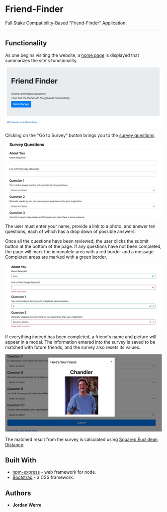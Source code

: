 # Friend-Finder
Full Stake Compatibility-Based "Friend-Finder" Application.

---

## Functionality

As one begins visiting the website, a [home page](https://afternoon-retreat-36292.herokuapp.com/) is displayed that summarizes the site's functionality.

![home-page](/images/imgOne.jpeg)

Clicking on the "Go to Survey" button brings you to the [survey questions](https://afternoon-retreat-36292.herokuapp.com/survey). 

![survey-questions](/images/imgTwo.jpeg)

The user must enter your name, provide a link to a photo, and answer ten questions, each of which has a drop down of possible answers. 

Once all the questions have been reviewed, the user clicks the submit button at the bottom of the page. If any questions have not been completed, the page will mark the incomplete area with a red border and a message. Completed areas are marked with a green border. 

![validation](/images/imgThree.jpeg)

If everything indeed has been completed, a friend's name and picture will appear in a modal. The information entered into the survey is saved to be matched with future friends, and the survey also resets its values. 

![results](/images/imgFour.jpeg)

The matched result from the survey is calculated using [Squared Euclidean Distance](https://en.wikipedia.org/wiki/Euclidean_distance). 

## Built With

* [npm-express](https://www.npmjs.com/package/express) - web framework for node.
* [Bootstrap](https://getbootstrap.com/) - a CSS framework.

## Authors
* **Jordan Werre**